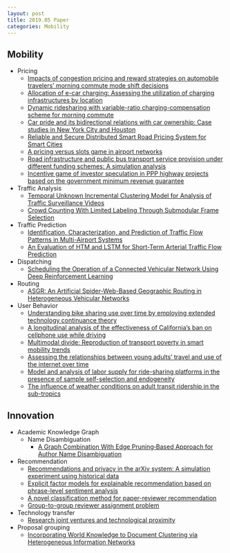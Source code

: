 ```yaml
---
layout: post
title: 2019.05 Paper
categories: Mobility
---
```


## Mobility

- Pricing
    - [Impacts of congestion pricing and reward strategies on automobile travelers’ morning commute mode shift decisions](https://www.sciencedirect.com/science/article/pii/S0965856418303197)
    - [Allocation of e-car charging: Assessing the utilization of charging infrastructures by location](https://www.sciencedirect.com/science/article/pii/S0965856418311042)
    - [Dynamic ridesharing with variable-ratio charging-compensation scheme for morning commute](https://www.sciencedirect.com/science/article/pii/S0191261518307689)
    - [Car pride and its bidirectional relations with car ownership: Case studies in New York City and Houston](https://www.sciencedirect.com/science/article/pii/S0965856418308929)
    - [Reliable and Secure Distributed Smart Road Pricing System for Smart Cities](https://ieeexplore.ieee.org/document/8428666)
    - [A pricing versus slots game in airport networks](https://www.sciencedirect.com/science/article/pii/S0191261517309128)
    - [Road infrastructure and public bus transport service provision under different funding schemes: A simulation analysis](https://www.sciencedirect.com/science/article/pii/S0965856418311169)
    - [Incentive game of investor speculation in PPP highway projects based on the government minimum revenue guarantee](https://www.sciencedirect.com/science/article/pii/S0965856417303269)
- Traffic Analysis
    - [Temporal Unknown Incremental Clustering Model for Analysis of Traffic Surveillance Videos](https://ieeexplore.ieee.org/document/8384026)
    - [Crowd Counting With Limited Labeling Through Submodular Frame Selection](https://ieeexplore.ieee.org/document/8360780)
- Traffic Prediction
    - [Identification, Characterization, and Prediction of Traffic Flow Patterns in Multi-Airport Systems](https://ieeexplore.ieee.org/document/8373742)
    - [An Evaluation of HTM and LSTM for Short-Term Arterial Traffic Flow Prediction](https://ieeexplore.ieee.org/document/8424074)
- Dispatching
    - [Scheduling the Operation of a Connected Vehicular Network Using Deep Reinforcement Learning](https://ieeexplore.ieee.org/document/8365853)
- Routing
    - [ASGR: An Artificial Spider-Web-Based Geographic Routing in Heterogeneous Vehicular Networks](https://ieeexplore.ieee.org/document/8357467/authors#authors)
- User Behavior
    - [Understanding bike sharing use over time by employing extended technology continuance theory](https://www.sciencedirect.com/science/article/pii/S0965856418316768#!)
    - [A longitudinal analysis of the effectiveness of California’s ban on cellphone use while driving](https://www.sciencedirect.com/science/article/pii/S0965856418313272)
    - [Multimodal divide: Reproduction of transport poverty in smart mobility trends](https://www.sciencedirect.com/science/article/pii/S0965856418301927)
    - [Assessing the relationships between young adults’ travel and use of the internet over time](https://www.sciencedirect.com/science/article/pii/S0965856417302082)
    - [Model and analysis of labor supply for ride-sharing platforms in the presence of sample self-selection and endogeneity](https://www.sciencedirect.com/science/article/pii/S0191261518306106)
    - [The influence of weather conditions on adult transit ridership in the sub-tropics](https://www.sciencedirect.com/science/article/pii/S0965856418304166)

## Innovation

- Academic Knowledge Graph
    - Name Disambiguation
        - [A Graph Combination With Edge Pruning‐Based Approach for Author Name Disambiguation](https://onlinelibrary.wiley.com/doi/full/10.1002/asi.24212)
- Recommendation
    - [Recommendations and privacy in the arXiv system: A simulation experiment using historical data](https://onlinelibrary.wiley.com/doi/full/10.1002/asi.24236)
    - [Explicit factor models for explainable recommendation based on phrase-level sentiment analysis](https://dl.acm.org/citation.cfm?id=2609579)
    - [A novel classification method for paper-reviewer recommendation](https://link.springer.com/article/10.1007/s11192-018-2726-6)
    - [Group-to-group reviewer assignment problem](https://www.sciencedirect.com/science/article/pii/S0305054812001700)
- Technology transfer
    - [Research joint ventures and technological proximity](https://www.sciencedirect.com/science/article/pii/S0048733319300058)
- Proposal grouping
    - [Incorporating World Knowledge to Document Clustering via Heterogeneous Information Networks](https://dl.acm.org/citation.cfm?id=2783374)